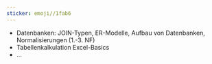 ```yaml
---
sticker: emoji//1fab6
---
```

* Datenbanken: JOIN-Typen, ER-Modelle, Aufbau von Datenbanken, Normalisierungen (1.-3. NF)
* Tabellenkalkulation Excel-Basics
* ...